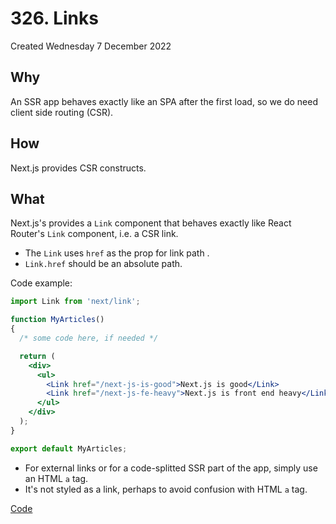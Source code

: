 # 326. Links
Created Wednesday 7 December 2022

## Why
An SSR app behaves exactly like an SPA after the first load, so we do need client side routing (CSR).


## How
Next.js provides CSR constructs.


## What
Next.js's provides a `Link` component that behaves exactly like React Router's `Link` component, i.e. a CSR link.

- The `Link` uses `href` as the prop for link path .
- `Link.href` should be an absolute path.

Code example:
```jsx
import Link from 'next/link';

function MyArticles() 
{
  /* some code here, if needed */  

  return (
    <div>
	  <ul>
	    <Link href="/next-js-is-good">Next.js is good</Link>
	    <Link href="/next-js-fe-heavy">Next.js is front end heavy</Link>
      </ul>
    </div>
  );
}

export default MyArticles;
```

- For external links or for a code-splitted SSR part of the app, simply use an HTML `a` tag.
- It's not styled as a link, perhaps to avoid confusion with HTML `a` tag.

[Code](https://github.com/exemplar-codes/nextjs-first-tutorial/commit/89347c85d0516a1269daa78b3ca0d7bc8dab744e)